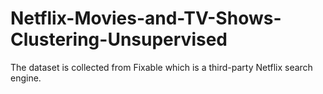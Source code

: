 # Netflix-Movies-and-TV-Shows-Clustering-Unsupervised
The dataset is collected from Fixable which is a third-party Netflix search engine.
